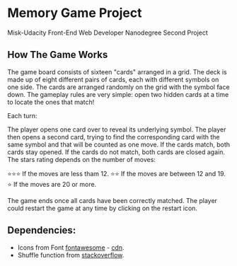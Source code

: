 # Memory Game Project
Misk-Udacity Front-End Web Developer Nanodegree Second Project
## How The Game Works
The game board consists of sixteen "cards" arranged in a grid. The deck is made up of eight different pairs of cards, each with different symbols on one side. The cards are arranged randomly on the grid with the symbol face down. The gameplay rules are very simple: open two hidden cards at a time to locate the ones that match!

Each turn:

The player opens one card over to reveal its underlying symbol.
The player then opens a second card, trying to find the corresponding card with the same symbol and that will be counted as one move.
If the cards match, both cards stay opened.
If the cards do not match, both cards are closed again.
The stars rating depends on the number of moves:

⭐️⭐️⭐️ If the moves are less tham 12.
⭐️⭐️ If the moves are between 12 and 19.
⭐️ If the moves are 20 or more.

The game ends once all cards have been correctly matched. The player could restart the game at any time by clicking on the restart icon.

## Dependencies:
* Icons from Font [fontawesome](https://fontawesome.com/v4.7.0/icons/) - [cdn](https://maxcdn.bootstrapcdn.com/font-awesome/4.6.1/css/font-awesome.min.css).
* Shuffle function from [stackoverflow](http://stackoverflow.com/a/2450976).
